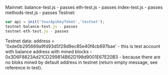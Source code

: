 Mainnet:
balance-test.js - passes
eth-test.js - passes
index-test.js - passes
methods-test.js - passes
Testnet:
```javascript
var api = init('YourApiKeyToken','testnet');
testnet-balance-test.js - passes
testnet-eth-test.js - passes
```



Testnet data:
address = '0xde0b295669a9fd93d5f28d9ec85e40f4cb697bae' - this is test account with balance
address with mined blocks - 0x3D6F8823Ad21CD299814B62D198d9001E67E20B3 - because there
are no bloks mined by default address in testnet (return empty message, see reference in test).
